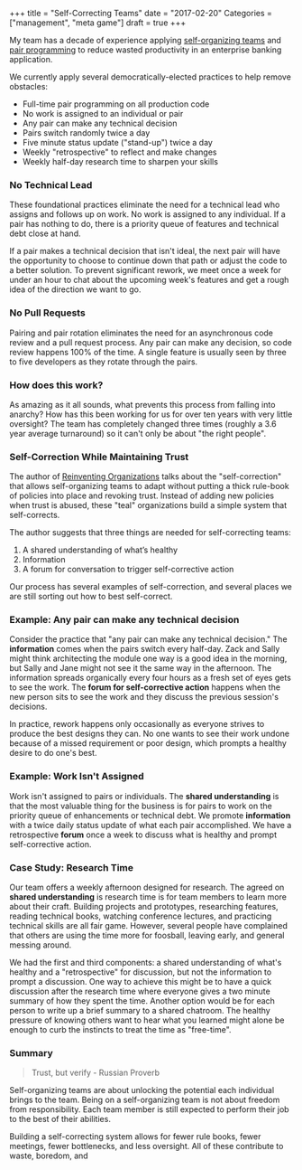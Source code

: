 +++
title = "Self-Correcting Teams"
date = "2017-02-20"
Categories = ["management", "meta game"]
draft = true
+++

My team has a decade of experience applying
[self-organizing teams](/self-organizing-teams/) and
[pair programming](/pairprogramming/) to reduce wasted productivity in an
enterprise banking application.

We currently apply several democratically-elected practices to help remove
obstacles:

+ Full-time pair programming on all production code
+ No work is assigned to an individual or pair
+ Any pair can make any technical decision
+ Pairs switch randomly twice a day
+ Five minute status update ("stand-up") twice a day
+ Weekly "retrospective" to reflect and make changes
+ Weekly half-day research time to sharpen your skills

### No Technical Lead

These foundational practices eliminate the need for a technical lead who assigns
and follows up on work. No work is assigned to any individual. If a pair has
nothing to do, there is a priority queue of features and technical debt close at
hand. 

If a pair makes a technical decision that isn't ideal, the next pair will have
the opportunity to choose to continue down that path or adjust the code to a
better solution. To prevent significant rework, we meet once a week for under an
hour to chat about the upcoming week's features and get a rough idea of the
direction we want to go.

### No Pull Requests

Pairing and pair rotation eliminates the need for an asynchronous code review
and a pull request process. Any pair can make any decision, so code review
happens 100% of the time. A single feature is usually seen by three to five
developers as they rotate through the pairs.

### How does this work?

As amazing as it all sounds, what prevents this process from falling into
anarchy? How has this been working for us for over ten years with very little
oversight? The team has completely changed three times (roughly a 3.6 year
average turnaround) so it can't only be about "the right people".

### Self-Correction While Maintaining Trust

The author of
[Reinventing Organizations](http://www.reinventingorganizations.com/) talks
about the "self-correction" that allows self-organizing teams to adapt without
putting a thick rule-book of policies into place and revoking trust. Instead of
adding new policies when trust is abused, these "teal" organizations build a
simple system that self-corrects.

The author suggests that three things are needed for self-correcting teams:

1. A shared understanding of what’s healthy
2. Information
3. A forum for conversation to trigger self-corrective action

Our process has several examples of self-correction, and several places we are
still sorting out how to best self-correct.

### Example: Any pair can make any technical decision

Consider the practice that "any pair can make any technical decision." The
**information** comes when the pairs switch every half-day. Zack and Sally might
think architecting the module one way is a good idea in the morning, but Sally
and Jane might not see it the same way in the afternoon. The information spreads
organically every four hours as a fresh set of eyes gets to see the work. The
**forum for self-corrective action** happens when the new person sits to see the
work and they discuss the previous session's decisions.

In practice, rework happens only occasionally as everyone strives to produce the
best designs they can. No one wants to see their work undone because of a missed
requirement or poor design, which prompts a healthy desire to do one's best.

### Example: Work Isn't Assigned

Work isn't assigned to pairs or individuals. The **shared understanding** is
that the most valuable thing for the business is for pairs to work on the
priority queue of enhancements or technical debt. We promote **information**
with a twice daily status update of what each pair accomplished. We have a
retrospective **forum** once a week to discuss what is healthy and prompt
self-corrective action.

### Case Study: Research Time

Our team offers a weekly afternoon designed for research. The agreed on **shared
understanding** is research time is for team members to learn more about their
craft. Building projects and prototypes, researching features, reading technical
books, watching conference lectures, and practicing technical skills are all
fair game. However, several people have complained that others are using the
time more for foosball, leaving early, and general messing around.

We had the first and third components: a shared understanding of what's healthy
and a "retrospective" for discussion, but not the information to prompt a
discussion. One way to achieve this might be to have a quick discussion after
the research time where everyone gives a two minute summary of how they spent
the time. Another option would be for each person to write up a brief summary to
a shared chatroom. The healthy pressure of knowing others want to hear what you
learned might alone be enough to curb the instincts to treat the time as
"free-time".

### Summary

> Trust, but verify - Russian Proverb

Self-organizing teams are about unlocking the potential each individual brings
to the team. Being on a self-organizing team is not about freedom from
responsibility. Each team member is still expected to perform their job to the
best of their abilities. 

Building a self-correcting system allows for fewer rule books, fewer meetings,
fewer bottlenecks, and less oversight. All of these contribute to waste,
boredom, and 


